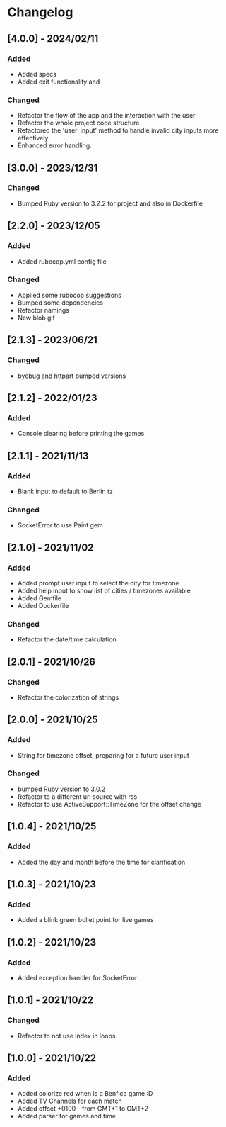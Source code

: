 # Changelog
## [4.0.0] - 2024/02/11
### Added
* Added specs
* Added exit functionality and 

### Changed
* Refactor the flow of the app and the interaction with the user
* Refactor the whole project code structure
* Refactored the 'user_input' method to handle invalid city inputs more effectively. 
* Enhanced error handling.

## [3.0.0] - 2023/12/31
### Changed
* Bumped Ruby version to 3.2.2 for project and also in Dockerfile

## [2.2.0] - 2023/12/05
### Added
* Added rubocop.yml config file
### Changed
* Applied some rubocop suggestions 
* Bumped some dependencies
* Refactor namings
* New blob gif

## [2.1.3] - 2023/06/21
### Changed
* byebug and httpart bumped versions

## [2.1.2] - 2022/01/23
### Added
* Console clearing before printing the games

## [2.1.1] - 2021/11/13
### Added
* Blank input to default to Berlin tz
### Changed
* SocketError to use Paint gem

## [2.1.0] - 2021/11/02
### Added
* Added prompt user input to select the city for timezone
* Added help input to show list of cities / timezones available
* Added Gemfile
* Added Dockerfile
### Changed
* Refactor the date/time calculation

## [2.0.1] - 2021/10/26
### Changed
* Refactor the colorization of strings

## [2.0.0] - 2021/10/25
### Added
* String for timezone offset, preparing for a future user input
### Changed
* bumped Ruby version to 3.0.2
* Refactor to a different url source with rss
* Refactor to use ActiveSupport::TimeZone for the offset change

## [1.0.4] - 2021/10/25
### Added
* Added the day and month before the time for clarification

## [1.0.3] - 2021/10/23
### Added
* Added a blink green bullet point for live games

## [1.0.2] - 2021/10/23
### Added
* Added exception handler for SocketError

## [1.0.1] - 2021/10/22
### Changed
* Refactor to not use index in loops

## [1.0.0] - 2021/10/22
### Added
* Added colorize red when is a Benfica game :D
* Added TV Channels for each match
* Added offset +0100 - from GMT+1 to GMT+2
* Added parser for games and time
